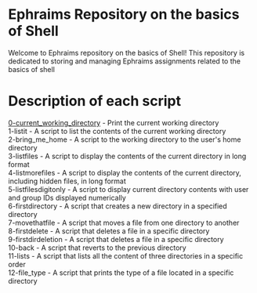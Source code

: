 # Ephraims Repository on the basics of Shell

Welcome to Ephraims repository on the basics of Shell! This repository is dedicated to storing and managing Ephraims assignments related to the basics of shell

# Description of each script

[0-current_working_directory](https://github.com/ephraimm-zm/alu-shell/blob/master/basics/0-current_working_directory) - Print the current working directory
<br>1-listit - A script to list the contents of the current working directory
<br>2-bring_me_home - A script to the working directory to the user's home directory
<br>3-listfiles - A script to display the contents of the current directory in long format
<br>4-listmorefiles - A script to display the contents of the current directory, including hidden files, in long format
<br>5-listfilesdigitonly - A script to display current directory contents with user and group IDs displayed numerically
<br>6-firstdirectory - A script that creates a new directory in a specified directory
<br>7-movethatfile - A script that moves a file from one directory to another
<br>8-firstdelete - A script that deletes a file in a specific directory
<br>9-firstdirdeletion - A script that deletes a file in a specific directory
<br>10-back - A script that reverts to the previous directory
<br>11-lists - A script that lists all the content of three directories in a specific order
<br>12-file_type - A script that prints the type of a file located in a specific directory

